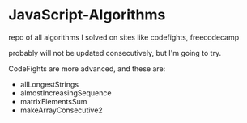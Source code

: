 # JavaScript-Algorithms
repo of all algorithms I solved on sites like codefights, freecodecamp

probably will not be updated consecutively, but I'm going to try.

CodeFights are more advanced, and these are:

* allLongestStrings
* almostIncreasingSequence
* matrixElementsSum
* makeArrayConsecutive2
